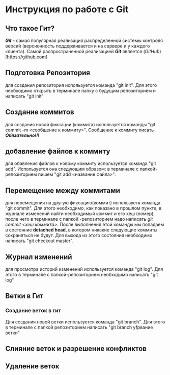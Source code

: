 # Инструкция по работе с Git

## Что такое Гит?
***Git*** - самая популярная реализация распределенной системы контроля версий (версионность поддерживается и на сервере и у каждого клиента). Самой распространенной реализацией 
***Git*** является (*GitHub*)[https://github.com]

## Подготовка Репозитория
для создания репозитория используется команда "git init". Для этого необходимо открыть в терминале папку с будущим репозиторием и написать "git init"

## Создание коммитов
для создания новой фиксации (коммита) используется команды "git commit -m <сообщение к коммиту>". Сообщение к коммиту писать ***Обязательно!!!***

## добавление файлов к коммиту
для обавления файлов к новому коммиту используется команда "git add". Используется она следующим образом: в терминале с папкой-репозиторием пишем "git add <название файла>".

## Перемещение между коммитами
для перемещения на другую фиксацию(коммит) используетя команда "git commit". Для этого необходимо, как показано в прошлом пункте, в журнале изменений найти необходимый коммит и его хеш (номер), после чего в терминале с папкой -репозиторием надо написать *git commit <хеш коммита>*. После выполнения этой команды мы попадаем в состояние **detached head**, в котором никакие следующие коммиты сохраняться не будут. Для выхода из этого состояния необходимо написать "git checkout master".

## Журнал изменений
для просмотра историй изменений используется команда "git log". Для этого в терминале с папкой-репозиторием необходимо написать "git log"

## Ветки в Гит
### Создание веток в гит
Для создания новой ветки используется команда "git branch". Для этого в терминале с папкой репозиторием написать "git branch yfpвание ветки"

## Слияние веток и разрешение конфликтов

## Удаление веток
